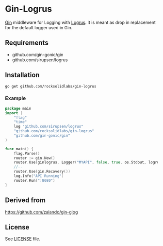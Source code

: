 # Gin-Logrus

[Gin](https://github.com/gin-gonic/gin) middleware for Logging with
[Logrus](https://github.com/sirupsen/logrus). It is meant as drop in
replacement for the default logger used in Gin.

## Requirements

- github.com/gin-gonic/gin
- github.com/sirupsen/logrus

## Installation


```
go get github.com/rocksolidlabs/gin-logrus
```

### Example

```go
package main
import (
    "flag"
    "time"
    log "github.com/sirupsen/logrus"
    "github.com/rocksolidlabs/gin-logrus"
    "github.com/gin-gonic/gin"
)

func main() {
    flag.Parse()
    router := gin.New()
    router.Use(ginlogrus. Logger("MYAPI", false, true, os.Stdout, logrus.WarnLevel))
    //..
    router.Use(gin.Recovery())
    log.Info("API Running")
    router.Run(":8080")
}
```

## Derived from

https://github.com/zalando/gin-glog

## License

See [LICENSE](LICENSE) file.
